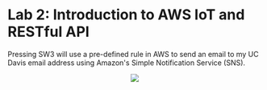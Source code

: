 # Lab 2: Introduction to AWS IoT and RESTful API
Pressing SW3 will use a pre-defined rule in AWS to send an email to my UC Davis email address using Amazon's Simple Notification Service (SNS).

<p align="center">
    <img src="https://user-images.githubusercontent.com/75139323/154026332-2ff43f5e-67d6-4f8f-98a0-d9e731f173a7.png">
 </p>
 
